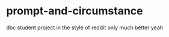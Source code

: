 prompt-and-circumstance
=======================

dbc student project in the style of reddit only much better yeah

